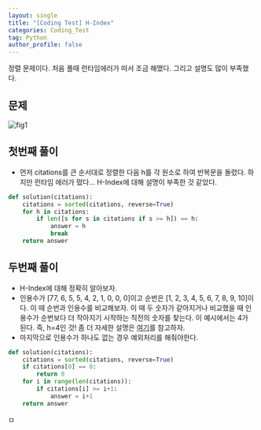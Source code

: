 ```yaml
---
layout: single
title: "[Coding Test] H-Index"
categories: Coding_Test
tag: Python
author_profile: false
---
```


정렬 문제이다. 처음 풀때 런타임에러가 떠서 조금 해맸다. 그리고 설명도 많이 부족했다.

## 문제 
![fig1]({{site.url}}/images/2023-03-12-ct8/문제설명.png)

## 첫번째 풀이
* 먼저 citations를 큰 순서대로 정렬한 다음 h를 각 원소로 하여 반복문을 돌렸다. 하지만 런타임 에러가 떴다... H-Index에 대해 설명이 부족한 것 같았다. 

```python
def solution(citations):
    citations = sorted(citations, reverse=True)
    for h in citations:
        if len([s for s in citations if s >= h]) == h:
            answer = h
            break
    return answer
```

## 두번째 풀이
* H-Index에 대해 정확히 알아보자.
* 인용수가 [77, 6, 5, 5, 4, 2, 1, 0, 0, 0]이고 순번은 [1, 2, 3, 4, 5, 6, 7, 8, 9, 10]이다. 이 때 순번과 인용수를 비교해보자. 이 때 두 숫자가 같아지거나 비교했을 때 인용수가 순번보다 더 작아지기 시작하는 직전의 숫자를 찾는다. 이 예시에서는 4가 된다. 즉, h=4인 것! 좀 더 자세한 설명은 [여기](https://postechlibrary.tistory.com/489)를 참고하자.
* 마지막으로 인용수가 하나도 없는 경우 예외처리를 해줘야한다.

```python
def solution(citations):
    citations = sorted(citations, reverse=True)
    if citations[0] == 0:
        return 0
    for i in range(len(citations)):
        if citations[i] >= i+1:
            answer = i+1 
    return answer
```
ㅁ